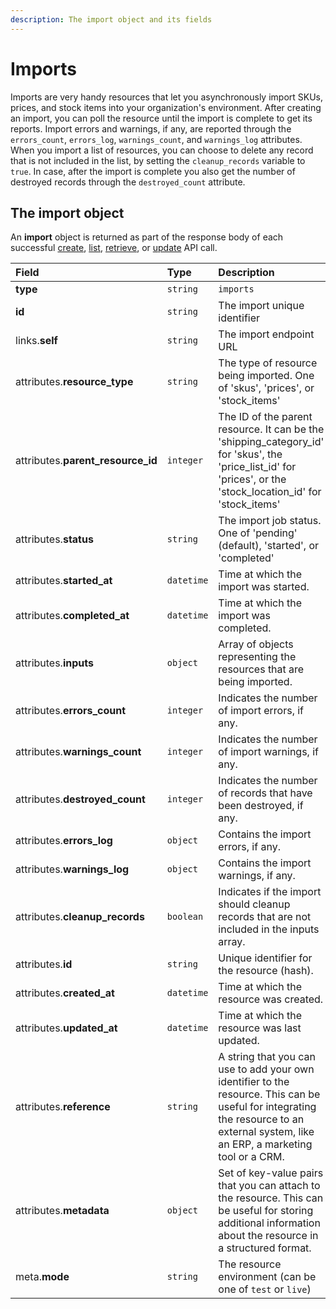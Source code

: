 ```yaml
---
description: The import object and its fields
---
```


# Imports

Imports are very handy resources that let you asynchronously import SKUs, prices, and stock items into your organization's environment. After creating an import, you can poll the resource until the import is complete to get its reports. Import errors and warnings, if any, are reported through the `errors_count`, `errors_log`, `warnings_count`, and `warnings_log` attributes. When you import a list of resources, you can choose to delete any record that is not included in the list, by setting the `cleanup_records` variable to `true`. In case, after the import is complete you also get the number of destroyed records through the `destroyed_count` attribute.

## The import object

An **import** object is returned as part of the response body of each successful [create](https://docs.commercelayer.io/api/resources/imports/create_import), [list](https://docs.commercelayer.io/api/resources/imports/list_imports), [retrieve](https://docs.commercelayer.io/api/resources/imports/retrieve_import), or [update](https://docs.commercelayer.io/api/resources/imports/update_import) API call.

| Field | Type | Description |
| :--- | :--- | :--- |
| **type** | `string` | `imports` |
| **id** | `string` | The import unique identifier |
| links.**self** | `string` | The import endpoint URL |
| attributes.**resource\_type** | `string` | The type of resource being imported. One of 'skus', 'prices', or 'stock\_items' |
| attributes.**parent\_resource\_id** | `integer` | The ID of the parent resource. It can be the 'shipping\_category\_id' for 'skus', the 'price\_list\_id' for 'prices', or the 'stock\_location\_id' for 'stock\_items' |
| attributes.**status** | `string` | The import job status. One of 'pending' \(default\), 'started', or 'completed' |
| attributes.**started\_at** | `datetime` | Time at which the import was started. |
| attributes.**completed\_at** | `datetime` | Time at which the import was completed. |
| attributes.**inputs** | `object` | Array of objects representing the resources that are being imported. |
| attributes.**errors\_count** | `integer` | Indicates the number of import errors, if any. |
| attributes.**warnings\_count** | `integer` | Indicates the number of import warnings, if any. |
| attributes.**destroyed\_count** | `integer` | Indicates the number of records that have been destroyed, if any. |
| attributes.**errors\_log** | `object` | Contains the import errors, if any. |
| attributes.**warnings\_log** | `object` | Contains the import warnings, if any. |
| attributes.**cleanup\_records** | `boolean` | Indicates if the import should cleanup records that are not included in the inputs array. |
| attributes.**id** | `string` | Unique identifier for the resource \(hash\). |
| attributes.**created\_at** | `datetime` | Time at which the resource was created. |
| attributes.**updated\_at** | `datetime` | Time at which the resource was last updated. |
| attributes.**reference** | `string` | A string that you can use to add your own identifier to the resource. This can be useful for integrating the resource to an external system, like an ERP, a marketing tool or a CRM. |
| attributes.**metadata** | `object` | Set of key-value pairs that you can attach to the resource. This can be useful for storing additional information about the resource in a structured format. |
| meta.**mode** | `string` | The resource environment \(can be one of `test` or `live`\) |

